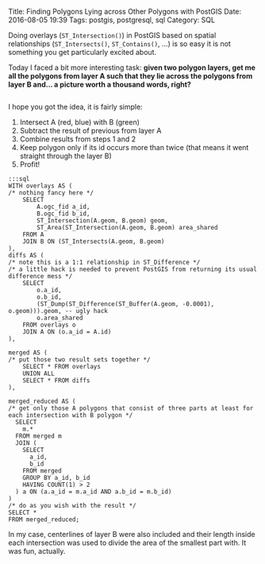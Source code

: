 Title: Finding Polygons Lying across Other Polygons with PostGIS
Date: 2016-08-05 19:39
Tags: postgis, postgresql, sql
Category: SQL

Doing overlays (`ST_Intersection()`) in PostGIS based on spatial relationships (`ST_Intersects()`, `ST_Contains()`, &hellip;) is so easy it is not something you get particularly excited about.

Today I faced a bit more interesting task: **given two polygon layers, get me all the polygons from layer A such that they lie across the polygons from layer B and&hellip; a picture worth a thousand words, right?**

<div class="text-center"><img data-echo="/posts/assets/finding-polygons-lying-across-other-polygons-with-postgis/polygons.svg" /></div>

I hope you got the idea, it is fairly simple:

1. Intersect A (red, blue) with B (green)
2. Subtract the result of previous from layer A
3. Combine results from steps 1 and 2
4. Keep polygon only if its id occurs more than twice (that means it went straight through the layer B)
5. Profit!

<!-- codeblock -->

    :::sql
    WITH overlays AS (
    /* nothing fancy here */
        SELECT
            A.ogc_fid a_id,
            B.ogc_fid b_id,
            ST_Intersection(A.geom, B.geom) geom,
            ST_Area(ST_Intersection(A.geom, B.geom) area_shared
        FROM A
        JOIN B ON (ST_Intersects(A.geom, B.geom)
    ),
    diffs AS (
    /* note this is a 1:1 relationship in ST_Difference */
    /* a little hack is needed to prevent PostGIS from returning its usual difference mess */
        SELECT
            o.a_id,
            o.b_id,
            (ST_Dump(ST_Difference(ST_Buffer(A.geom, -0.0001), o.geom))).geom, -- ugly hack
            o.area_shared
        FROM overlays o
        JOIN A ON (o.a_id = A.id)
    ),

    merged AS (
    /* put those two result sets together */
        SELECT * FROM overlays
        UNION ALL
        SELECT * FROM diffs
    ),

    merged_reduced AS (
    /* get only those A polygons that consist of three parts at least for each intersection with B polygon */
      SELECT
        m.*
      FROM merged m
      JOIN (
        SELECT
          a_id,
          b_id
        FROM merged
        GROUP BY a_id, b_id
        HAVING COUNT(1) > 2
      ) a ON (a.a_id = m.a_id AND a.b_id = m.b_id)
    )
    /* do as you wish with the result */
    SELECT *
    FROM merged_reduced;

In my case, centerlines of layer B were also included and their length inside each intersection was used to divide the area of the smallest part with. It was fun, actually.
